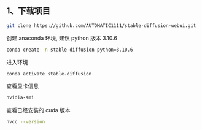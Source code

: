 ## 1、下载项目  

```bash
git clone https://github.com/AUTOMATIC1111/stable-diffusion-webui.git 
```


创建 anaconda 环境, 建议 python 版本 3.10.6
```bash
conda create -n stable-diffusion python=3.10.6
```

进入环境
```bash
conda activate stable-diffusion
```

查看显卡信息
```bash
nvidia-smi
```

查看已经安装的 cuda 版本
```bash
nvcc --version
```



